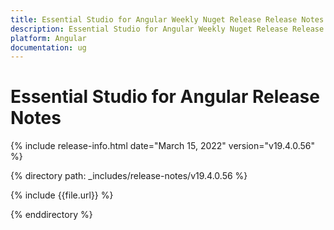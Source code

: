 ```yaml
---
title: Essential Studio for Angular Weekly Nuget Release Release Notes  
description: Essential Studio for Angular Weekly Nuget Release Release Notes  
platform: Angular
documentation: ug
---
```


# Essential Studio for Angular  Release Notes  

{% include release-info.html date="March 15, 2022"  version="v19.4.0.56" %} 

{% directory path: _includes/release-notes/v19.4.0.56 %}

{% include {{file.url}} %}

{% enddirectory %}
